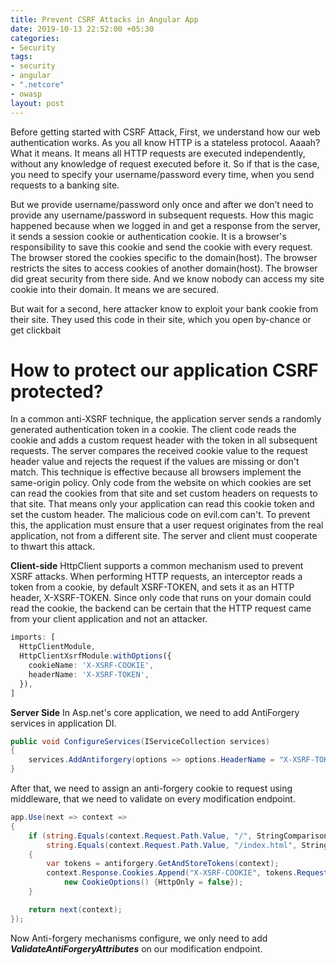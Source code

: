 ```yaml
---
title: Prevent CSRF Attacks in Angular App
date: 2019-10-13 22:52:00 +05:30
categories:
- Security
tags:
- security
- angular
- ".netcore"
- owasp
layout: post
---
```


Before getting started with CSRF Attack, First, we understand how our web authentication works. As you all know HTTP is a stateless protocol. Aaaah? What it means. It means all HTTP requests are executed independently, without any knowledge of request executed before it. So if that is the case, you need to specify your username/password every time, when you send requests to a banking site.

But we provide username/password only once and after we don’t need to provide any username/password in subsequent requests. How this magic happened because when we logged in and get a response from the server, it sends a session cookie or authentication cookie. It is a browser's responsibility to save this cookie and send the cookie with every request. The browser stored the cookies specific to the domain(host). The browser restricts the sites to access cookies of another domain(host). The browser did great security from there side. And we know nobody can access my site cookie into their domain. It means we are secured.

But wait for a second, here attacker know to exploit your bank cookie from their site. 
They used this code in their site, which you open by-chance or get clickbait

# How to protect our application CSRF protected? 

In a common anti-XSRF technique, the application server sends a randomly generated authentication token in a cookie. The client code reads the cookie and adds a custom request header with the token in all subsequent requests. The server compares the received cookie value to the request header value and rejects the request if the values are missing or don't match.
This technique is effective because all browsers implement the same-origin policy. Only code from the website on which cookies are set can read the cookies from that site and set custom headers on requests to that site. That means only your application can read this cookie token and set the custom header. The malicious code on evil.com can't.
To prevent this, the application must ensure that a user request originates from the real application, not from a different site. The server and client must cooperate to thwart this attack.

**Client-side**
HttpClient supports a common mechanism used to prevent XSRF attacks. When performing HTTP requests, an interceptor reads a token from a cookie, by default XSRF-TOKEN, and sets it as an HTTP header, X-XSRF-TOKEN. Since only code that runs on your domain could read the cookie, the backend can be certain that the HTTP request came from your client application and not an attacker.

```ts
imports: [
  HttpClientModule,
  HttpClientXsrfModule.withOptions({
    cookieName: 'X-XSRF-COOKIE',
    headerName: 'X-XSRF-TOKEN',
  }),
]
```

**Server Side**
In Asp.net's core application, we need to add AntiForgery services in application DI.

```cs
public void ConfigureServices(IServiceCollection services)
{
    services.AddAntiforgery(options => options.HeaderName = "X-XSRF-TOKEN");
}
```

After that, we need to assign an anti-forgery cookie to request using middleware, that we need to validate on every modification endpoint.

```cs
app.Use(next => context =>
{
    if (string.Equals(context.Request.Path.Value, "/", StringComparison.OrdinalIgnoreCase) ||
        string.Equals(context.Request.Path.Value, "/index.html", StringComparison.OrdinalIgnoreCase))
    {
        var tokens = antiforgery.GetAndStoreTokens(context);
        context.Response.Cookies.Append("X-XSRF-COOKIE", tokens.RequestToken,
            new CookieOptions() {HttpOnly = false});
    }

    return next(context);
});
 ```

Now Anti-forgery mechanisms configure, we only need to add ***ValidateAntiForgeryAttributes*** on our modification endpoint.
